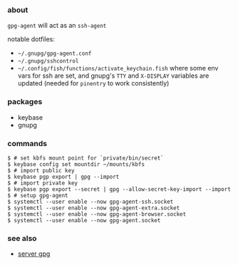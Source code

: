 ### about

`gpg-agent` will act as an `ssh-agent`

notable dotfiles:

- `~/.gnupg/gpg-agent.conf`
- `~/.gnupg/sshcontrol`
- `~/.config/fish/functions/activate_keychain.fish` where some env vars for ssh are set, and gnupg's `TTY` and `X-DISPLAY` variables are updated (needed for `pinentry` to work consistently)

### packages

- keybase
- gnupg

### commands

    $ # set kbfs mount point for `private/bin/secret`
    $ keybase config set mountdir ~/mounts/kbfs
    $ # import public key
    $ keybase pgp export | gpg --import
    $ # import private key
    $ keybase pgp export --secret | gpg --allow-secret-key-import --import
    $ # setup gpg-agent
    $ systemctl --user enable --now gpg-agent-ssh.socket
    $ systemctl --user enable --now gpg-agent-extra.socket
    $ systemctl --user enable --now gpg-agent-browser.socket
    $ systemctl --user enable --now gpg-agent.socket

### see also

- [server gpg](https://github.com/sentriz/dotfiles/blob/master/server/gpg.md)
